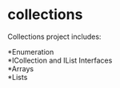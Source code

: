 # collections

Collections project includes:

*Enumeration<br />
*ICollection and IList Interfaces<br />
*Arrays<br />
*Lists

